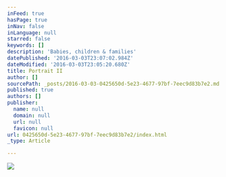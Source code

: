 ```yaml
---
inFeed: true
hasPage: true
inNav: false
inLanguage: null
starred: false
keywords: []
description: 'Babies, children & families'
datePublished: '2016-03-03T23:07:02.984Z'
dateModified: '2016-03-03T23:05:20.680Z'
title: Portrait II
author: []
sourcePath: _posts/2016-03-03-0425650d-5e23-4677-97bf-7eec9d83b7e2.md
published: true
authors: []
publisher:
  name: null
  domain: null
  url: null
  favicon: null
url: 0425650d-5e23-4677-97bf-7eec9d83b7e2/index.html
_type: Article

---
```

![](https://s3-us-west-2.amazonaws.com/the-grid-img/p/57d851ad541b94c6db607d8eeadd4a44e7ff08ef.jpg)